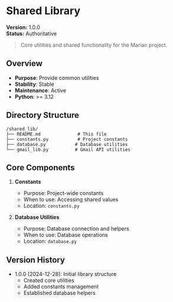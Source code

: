 # Shared Library

**Version:** 1.0.0  
**Status:** Authoritative

> Core utilities and shared functionality for the Marian project.

## Overview
- **Purpose**: Provide common utilities
- **Stability**: Stable
- **Maintenance**: Active
- **Python**: >= 3.12

## Directory Structure
```
/shared_lib/
├── README.md              # This file
├── constants.py           # Project constants
├── database.py           # Database utilities
└── gmail_lib.py          # Gmail API utilities
```

## Core Components
1. **Constants**
   - Purpose: Project-wide constants
   - When to use: Accessing shared values
   - Location: `constants.py`

2. **Database Utilities**
   - Purpose: Database connection and helpers
   - When to use: Database operations
   - Location: `database.py`

## Version History
- 1.0.0 (2024-12-28): Initial library structure
  - Created core utilities
  - Added constants management
  - Established database helpers
